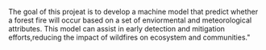 The goal of this projeat is to develop a machine model that predict whether a forest fire will occur based on a set of enviormental and meteorological attributes. This model can assist in early detection and mitigation efforts,reducing the impact of wildfires on ecosystem and communities."
   
